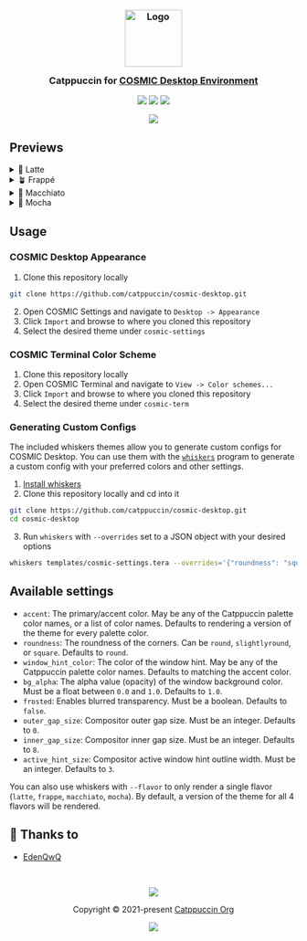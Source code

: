 <h3 align="center">
	<img src="https://raw.githubusercontent.com/catppuccin/catppuccin/main/assets/logos/exports/1544x1544_circle.png" width="100" alt="Logo"/><br/>
	<img src="https://raw.githubusercontent.com/catppuccin/catppuccin/main/assets/misc/transparent.png" height="30" width="0px"/>
	Catppuccin for <a href="https://github.com/pop-os/cosmic-epoch">COSMIC Desktop Environment</a>
	<img src="https://raw.githubusercontent.com/catppuccin/catppuccin/main/assets/misc/transparent.png" height="30" width="0px"/>
</h3>

<p align="center">
	<a href="https://github.com/catppuccin/cosmic-desktop/stargazers"><img src="https://img.shields.io/github/stars/catppuccin/cosmic-desktop?colorA=363a4f&colorB=b7bdf8&style=for-the-badge"></a>
	<a href="https://github.com/catppuccin/cosmic-desktop/issues"><img src="https://img.shields.io/github/issues/catppuccin/cosmic-desktop?colorA=363a4f&colorB=f5a97f&style=for-the-badge"></a>
	<a href="https://github.com/catppuccin/cosmic-desktop/contributors"><img src="https://img.shields.io/github/contributors/catppuccin/cosmic-desktop?colorA=363a4f&colorB=a6da95&style=for-the-badge"></a>
</p>

<p align="center">
	<img src="assets/preview.webp"/>
</p>

## Previews

<details>
<summary>🌻 Latte</summary>
<img src="assets/latte.webp"/>
</details>
<details>
<summary>🪴 Frappé</summary>
<img src="assets/frappe.webp"/>
</details>
<details>
<summary>🌺 Macchiato</summary>
<img src="assets/macchiato.webp"/>
</details>
<details>
<summary>🌿 Mocha</summary>
<img src="assets/mocha.webp"/>
</details>

## Usage

### COSMIC Desktop Appearance

1. Clone this repository locally

```bash
git clone https://github.com/catppuccin/cosmic-desktop.git
```

2. Open COSMIC Settings and navigate to `Desktop -> Appearance`
3. Click `Import` and browse to where you cloned this repository
4. Select the desired theme under `cosmic-settings`

### COSMIC Terminal Color Scheme

1. Clone this repository locally
2. Open COSMIC Terminal and navigate to `View -> Color schemes...`
3. Click `Import` and browse to where you cloned this repository
4. Select the desired theme under `cosmic-term`

### Generating Custom Configs

The included whiskers themes allow you to generate custom configs for COSMIC Desktop. You can use
them with the [`whiskers`](https://github.com/catppuccin/whiskers) program to generate
a custom config with your preferred colors and other settings.

1. [Install whiskers](https://github.com/catppuccin/whiskers#installation)
2. Clone this repository locally and cd into it

```bash
git clone https://github.com/catppuccin/cosmic-desktop.git
cd cosmic-desktop
```

3. Run `whiskers` with `--overrides` set to a JSON object with your desired options

```bash
whiskers templates/cosmic-settings.tera --overrides='{"roundness": "square", "window_hint_color": "peach", "bg_alpha": 0.8}'
```

## Available settings
- `accent`: The primary/accent color. May be any of the Catppuccin palette color names, or a list of color names. Defaults to rendering a version of the theme for every palette color.
- `roundness`: The roundness of the corners. Can be `round`, `slightlyround`, or `square`. Defaults to `round`.
- `window_hint_color`: The color of the window hint. May be any of the Catppuccin palette color names. Defaults to matching the accent color.
- `bg_alpha`: The alpha value (opacity) of the window background color. Must be a float between `0.0` and `1.0`. Defaults to `1.0`.
- `frosted`: Enables blurred transparency. Must be a boolean. Defaults to `false`.
- `outer_gap_size`: Compositor outer gap size. Must be an integer. Defaults to `0`.
- `inner_gap_size`: Compositor inner gap size. Must be an integer. Defaults to `8`.
- `active_hint_size`: Compositor active window hint outline width. Must be an integer. Defaults to `3`.

You can also use whiskers with `--flavor` to only render a single flavor (`latte`, `frappe`, `macchiato`, `mocha`).
By default, a version of the theme for all 4 flavors will be rendered.

## 💝 Thanks to

- [EdenQwQ](https://github.com/EdenQwQ)

&nbsp;

<p align="center">
	<img src="https://raw.githubusercontent.com/catppuccin/catppuccin/main/assets/footers/gray0_ctp_on_line.svg?sanitize=true" />
</p>

<p align="center">
	Copyright &copy; 2021-present <a href="https://github.com/catppuccin" target="_blank">Catppuccin Org</a>
</p>

<p align="center">
	<a href="https://github.com/catppuccin/catppuccin/blob/main/LICENSE"><img src="https://img.shields.io/static/v1.svg?style=for-the-badge&label=License&message=MIT&logoColor=d9e0ee&colorA=363a4f&colorB=b7bdf8"/></a>
</p>
